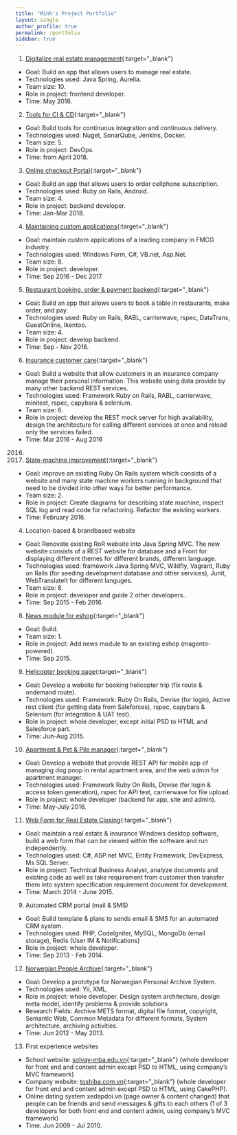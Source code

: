 ```yaml
---
title: "Minh's Project Portfolio"
layout: single
author_profile: true
permalink: /portfolio
sidebar: true
---
```

1.  [Digitalize real estate management](https://openwt.com/en/cases/increasing-efficiency-real-estate-through-360-customer-view){:target="_blank"}
* Goal: Build an app that allows users to manage real estate.
* Technologies used: Java Spring, Aurelia.
* Team size: 10.
* Role in project: frontend developer.
* Time: May 2018.
2.  [Tools for CI & CD](https://openwt.com/en/cases/winning-digital-age-devops){:target="_blank"}
* Goal: Build tools for continuous integration and continuous delivery.
* Technologies used: Nuget, SonarQube, Jenkins, Docker.
* Team size: 5.
* Role in project: DevOps.
* Time: from April 2018.
3.  [Online checkout Portal](https://openwt.com/en/cases/boosting-e-commerce-conversion-rates-streamlined-sales-funnel){:target="_blank"}
* Goal: Build an app that allows users to order cellphone subscription.
* Technologies used: Ruby on Rails, Android.
* Team size: 4.
* Role in project: backend developer.
* Time: Jan-Mar 2018.
4.  [Maintaining custom applications](https://openwt.com/en/cases/maintaining-aging-portfolio-over-100-custom-applications-without-impacting-users-satisfaction){:target="_blank"}
* Goal: maintain custom applications of a leading company in FMCG industry.
* Technologies used: Windows Form, C#, VB.net, Asp.Net.
* Team size: 8.
* Role in project: developer.
* Time: Sep 2016 - Dec 2017.
5.  [Restaurant booking, order & payment backend](https://openwt.com/en/cases/reinventing-hospitality-through-technology){:target="_blank"}
* Goal: Build an app that allows users to book a table in restaurants, make order, and pay.
* Technologies used: Ruby on Rails, RABL, carrierwave, rspec, DataTrans, GuestOnline, Ikentoo.
* Team size: 4.
* Role in project: develop backend.
* Time: Sep - Nov 2016.
6. [Insurance customer care](https://openwt.com/en/cases/fast-tracking-atupri-customer-portal-our-agile-methodology?language=en){:target="_blank"}
* Goal: Build a website that allow customers in an insurance company manage their personal information. This website using data provide by
many other backend REST services.
* Technologies used: Framework Ruby on Rails, RABL, carrierwave, minitest, rspec, capybara & selenium.
* Team size: 6.
* Role in project: develop the REST mock server for high availability, design the architecture for calling different services at once and reload only the services failed.
* Time: Mar 2016 - Aug 2016
2016.
7. [State-machine improvement](https://openwt.com/en/cases/building-fully-integrated-sales-process-switzerlands-leading-private-jet-broker){:target="_blank"}
* Goal: improve an existing Ruby On Rails system which consists of a website and many state machine workers running in background that need to be divided into other ways for better performance.
* Team size: 2.
* Role in project: Create diagrams for describing state machine, inspect SQL log and read code for refactoring. Refactor the existing workers.
* Time: February 2016.
4. Location-based & brandbased website
* Goal: Renovate existing RoR website into Java Spring MVC. The new website consists of a REST website for database and a Front for displaying different themes for different brands, different language.
* Technologies used: framework Java Spring MVC, Wildfly, Vagrant, Ruby on Rails (for seeding development database and other services), Junit, WebTranslateIt for different languges.
* Team size: 8.
* Role in project: developer and guide 2 other developers..
* Time: Sep 2015 - Feb 2016.
8. [News module for eshop](https://openwt.com/en/cases/launch-m-budgets-new-responsive-e-commerce-platform){:target="_blank"}
* Goal: Build.
* Team size: 1.
* Role in project: Add news module to an existing eshop (magento-powered).
* Time: Sep 2015.
9. [Helicopter booking page](https://openwt.com/en/cases/building-fully-integrated-sales-process-switzerlands-leading-private-jet-broker){:target="_blank"}
* Goal: Develop a website for booking helicopter trip (fix route & ondemand route).
* Technologies used: Framework: Ruby On Rails, Devise (for login), Active rest client (for getting data from Saleforces), rspec, capybara & Selenium (for integration & UAT test).
* Role in project: whole developer, except initial PSD to HTML and Salesforce part.
* Time: Jun-Aug 2015.
10. [Apartment & Pet & Pile manager](http://npr4dogs.com/){:target="_blank"}
* Goal: Develop a website that provide REST API for mobile app of managing dog poop in rental apartment area, and the web admin for apartment manager.
* Technologies used: Framework Ruby On Rails, Devise (for login & access token generation), rspec for API test, carrierwave for file upload.
* Role in project: whole developer (backend for app, site and admin).
* Time: May-July 2016.
11. [Web Form for Real Estate Closing](http://www.consumerfinance.gov/policy-compliance/guidance/implementation-guidance/tila-respa-disclosure-rule/){:target="_blank"}
* Goal: maintain a real estate & insurance Windows desktop software, build a web form that can be viewed within the software and run independently.
* Technologies used: C#, ASP.net MVC, Entity Framework, DevExpress, Ms SQL Server.
* Role in project: Technical Business Analyst, analyze documents and existing code as well as take requirement from customer then transfer them into system specification requirement document for development.
* Time: March 2014 - June 2015.
9. Automated CRM portal (mail & SMS)
* Goal: Build template & plans to sends email & SMS for an automated CRM system.
* Technologies used: PHP, CodeIgniter, MySQL, MongoDb (email storage), Redis (User IM & Notifications)
* Role in project: whole developer.
* Time: Sep 2013 - Feb 2014.
12. [Norwegian People Archive](http://abdallah.hiof.no/mediarkiv/prosjektbeskrivelse/mediearkiv.pdf){:target="_blank"}
* Goal: Develop a prototype for Norwegian Personal Archive System.
* Technologies used: Yii, XML.
* Role in project: whole developer. Design system architecture, design meta model, identify problems & provide solutions
* Research Fields: Archive METS format, digital file format, copyright, Semantic Web, Common Metadata for different formats, System architecture, archiving activities.
* Time: Jun 2012 - May 2013.
13. First experience websites
* School website: [solvay-mba.edu.vn](http://solvay-mba.edu.vn){:target="_blank"} (whole developer for front end and content admin except PSD to HTML, using company’s MVC framework)
* Company website: [toshiba.com.vn](http://toshiba.com.vn){:target="_blank"} (whole developer for front end and content admin except PSD to HTML, using CakePHP).
* Online dating system xedapdoi.vn (page owner & content changed) that people can be friends and send messages & gifts to each others (1 of 3 developers for both front end and content admin, using company’s MVC framework)
* Time: Jun 2009 - Jul 2010.
